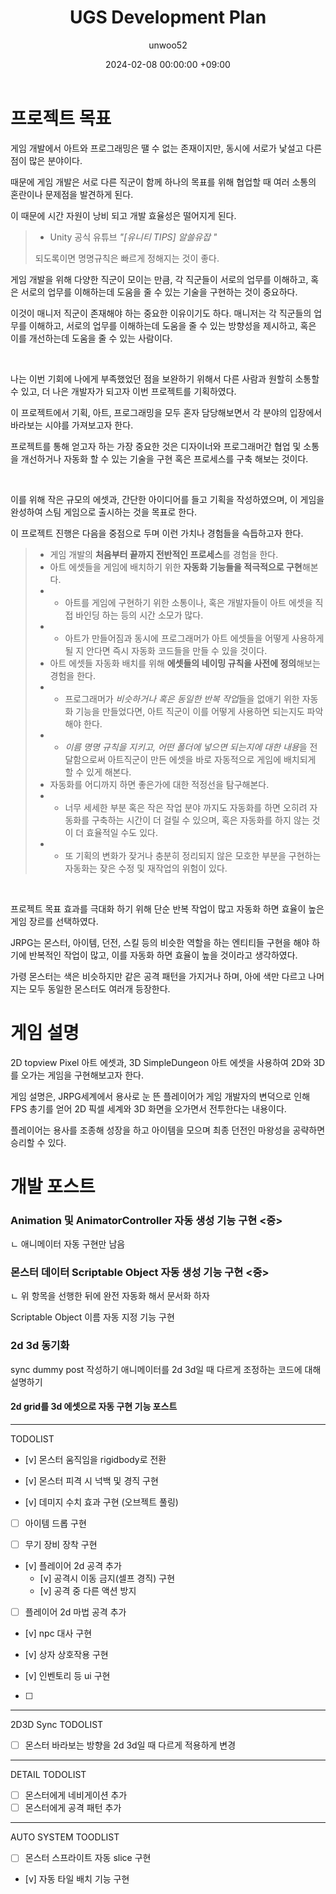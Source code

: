 ﻿---
title: UGS Development Plan
author: unwoo52
date: 2024-02-08 00:00:00 +09:00
categories: [Project, PrivateProject, Project2D3D]
tags: [Project, Project2D3D, 2D, 3D, Automatize]
---

# 프로젝트 목표

게임 개발에서 아트와 프로그래밍은 땔 수 없는 존재이지만, 동시에 서로가 낯설고 다른점이 많은 분야이다.

때문에 게임 개발은 서로 다른 직군이 함께 하나의 목표를 위해 협업할 때 여러 소통의 혼란이나 문제점을 발견하게 된다.

이 때문에 시간 자원이 낭비 되고 개발 효율성은 떨어지게 된다.

> - Unity 공식 유튜브 _"[유니티 TIPS] 알쓸유잡 "_
>
> 되도록이면 명명규칙은 빠르게 정해지는 것이 좋다.

게임 개발을 위해 다양한 직군이 모이는 만큼, 각 직군들이 서로의 업무를 이해하고, 혹은 서로의 업무를 이해하는데 도움을 줄 수 있는 기술을 구현하는 것이 중요하다.

이것이 매니저 직군이 존재해야 하는 중요한 이유이기도 하다. 매니저는 각 직군들의 업무를 이해하고,
서로의 업무를 이해하는데 도움을 줄 수 있는 방향성을 제시하고, 혹은 이를 개선하는데 도움을 줄 수 있는 사람이다.

<br>

나는 이번 기회에 나에게 부족했었던 점을 보완하기 위해서 다른 사람과 원할히 소통할 수 있고, 더 나은 개발자가 되고자 이번 프로젝트를 기획하였다.

이 프로젝트에서 기획, 아트, 프로그래밍을 모두 혼자 담당해보면서 각 분야의 입장에서 바라보는 시야를 가져보고자 한다.

프로젝트를 통해 얻고자 하는 가장 중요한 것은 디자이너와 프로그래머간 협업 및 소통을
개선하거나 자동화 할 수 있는 기술을 구현 혹은 프로세스를 구축 해보는 것이다.

<br>

이를 위해 작은 규모의 에셋과, 간단한 아이디어를 들고 기획을 작성하였으며, 이 게임을 완성하여 스팀 게임으로 출시하는 것을 목표로 한다.

이 프로젝트 진행은 다음을 중점으로 두며 이런 가치나 경험들을 슥듭하고자 한다.

> - 게임 개발의 **처음부터 끝까지 전반적인 프로세스**를 경험을 한다.
> - 아트 에셋들을 게임에 배치하기 위한 **자동화 기능들을 적극적으로 구현**해본다.
> - - 아트를 게임에 구현하기 위한 소통이나, 혹은 개발자들이 아트 에셋을 직접 바인딩 하는 등의 시간 소모가 많다.
> - - 아트가 만들어짐과 동시에 프로그래머가 아트 에셋들을 어떻게 사용하게 될 지 안다면 즉시 자동화 코드들을 만들 수 있을 것이다.
> - 아트 에셋들 자동화 배치를 위해 **에셋들의 네이밍 규칙을 사전에 정의**해보는 경험을 한다.
> - - 프로그래머가 *비슷하거나 혹은 동일한 반복 작업*들을 없애기 위한 자동화 기능을 만들었다면, 아트 직군이 이를 어떻게 사용하면 되는지도 파악해야 한다.
> - - *이름 명명 규칙을 지키고, 어떤 폴더에 넣으면 되는지에 대한 내용*을 전달함으로써 아트직군이 만든 에셋을 바로 자동적으로 게임에 배치되게 할 수 있게 해본다.
> - 자동화를 어디까지 하면 좋은가에 대한 적정선을 탐구해본다.
> - - 너무 세세한 부분 혹은 작은 작업 분야 까지도 자동화를 하면 오히려 자동화를 구축하는 시간이 더 걸릴 수 있으며, 혹은 자동화를 하지 않는 것이 더 효율적일 수도 있다.
> - - 또 기획의 변화가 잦거나 충분히 정리되지 않은 모호한 부분을 구현하는 자동화는 잦은 수정 및 재작업의 위험이 있다.

<br>

프로젝트 목표 효과를 극대화 하기 위해 단순 반복 작업이 많고 자동화 하면 효율이 높은 게임 장르를 선택하였다.

JRPG는 몬스터, 아이템, 던전, 스킬 등의 비슷한 역할을 하는 엔티티들 구현을 해야 하기에 반복적인 작업이 많고, 이를 자동화 하면 효율이 높을 것이라고 생각하였다.

가령 몬스터는 색은 비슷하지만 같은 공격 패턴을 가지거나 하며, 아에 색만 다르고 나머지는 모두 동일한 몬스터도 여러개 등장한다.

# 게임 설명

2D topview Pixel 아트 에셋과, 3D SimpleDungeon 아트 에셋을 사용하여 2D와 3D를 오가는 게임을 구현해보고자 한다.

게임 설명은, JRPG세계에서 용사로 눈 뜬 플레이어가 게임 개발자의 변덕으로 인해 FPS 총기를 얻어 2D 픽셀 세계와 3D 화면을 오가면서 전투한다는 내용이다.

플레이어는 용사를 조종해 성장을 하고 아이템을 모으며 최종 던전인 마왕성을 공략하면 승리할 수 있다.

# 개발 포스트

### Animation 및 AnimatorController 자동 생성 기능 구현      <중>
ㄴ 애니메이터 자동 구현만 남음

### 몬스터 데이터 Scriptable Object 자동 생성 기능 구현       <중>
ㄴ 위 항목을 선행한 뒤에 완전 자동화 해서 문서화 하자

Scriptable Object 이름 자동 지정 기능 구현

### 2d 3d 동기화
sync dummy post 작성하기
애니메이터를 2d 3d일 때 다르게 조정하는 코드에 대해 설명하기

#### 2d grid를 3d 에셋으로 자동 구현 기능 포스트




----------
TODOLIST

- [v] 몬스터 움직임을 rigidbody로 전환
- [v] 몬스터 피격 시 넉백 및 경직 구현

- [v] 데미지 수치 효과 구현 (오브젝트 풀링)
- [ ] 아이템 드롭 구현

- [ ] 무기 장비 장착 구현

- [v] 플레이어 2d 공격 추가
  - [v] 공격시 이동 금지(셀프 경직) 구현
  - [v] 공격 중 다른 액션 방지

- [ ] 플레이어 2d 마법 공격 추가

- [v] npc 대사 구현

- [v] 상자 상호작용 구현

- [v] 인벤토리 등 ui 구현

- [ ]

----------
2D3D Sync TODOLIST

- [ ] 몬스터 바라보는 방향을 2d 3d일 때 다르게 적용하게 변경

----------
DETAIL TODOLIST

- [ ] 몬스터에게 네비게이션 추가
- [ ] 몬스터에게 공격 패턴 추가

----------
AUTO SYSTEM TOODLIST

- [ ] 몬스터 스프라이트 자동 slice 구현
- [v] 자동 타일 배치 기능 구현
